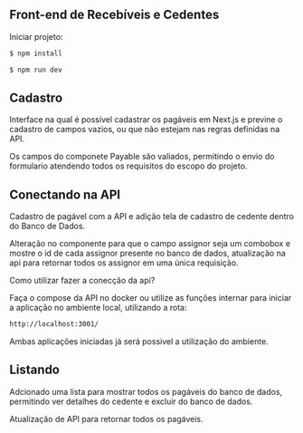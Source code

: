 ## Front-end de Recebíveis e Cedentes

Iniciar projeto:

```bash
$ npm install

$ npm run dev

```

## Cadastro

Interface na qual é possível cadastrar os pagáveis em Next.js e previne o cadastro de campos vazios, ou que não estejam nas regras definidas na API.

Os campos do componete Payable são valiados, permitindo o envio do formulario atendendo todos os requisitos do escopo do projeto.

## Conectando na API

Cadastro de pagável com a API e adição tela de cadastro de cedente dentro do Banco de Dados.

Alteração no componente para que o campo assignor seja um combobox e mostre o id de cada assignor presente no banco de dados, atualização na api para retornar todos os assignor em uma única requisição.

Como utilizar fazer a conecção da api?

Faça o compose da API no docker ou utilize as funções internar para iniciar a aplicação no ambiente local, utilizando a rota:

```bash
http://localhost:3001/
```

Ambas aplicações iniciadas já será possivel a utilização do ambiente.

## Listando

Adcionado uma lista para mostrar todos os pagáveis do banco de dados, permitindo ver detalhes do cedente e excluir do banco de dados.

Atualização de API para retornar todos os pagáveis.
